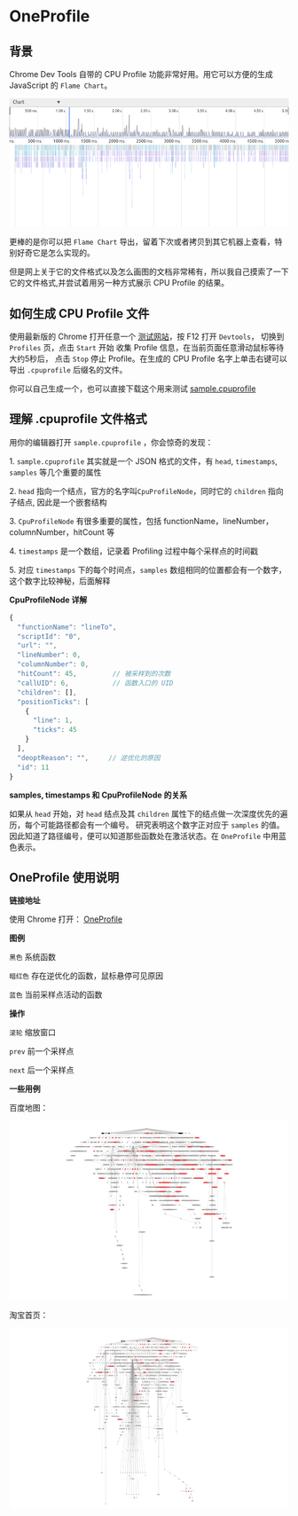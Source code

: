 # OneProfile

## 背景

Chrome Dev Tools 自带的 CPU Profile 功能非常好用。用它可以方便的生成 JavaScript 的 `Flame Chart`。

![Flame Chart](./screenshot_chrome.png)

更棒的是你可以把 `Flame Chart` 导出，留着下次或者拷贝到其它机器上查看，特别好奇它是怎么实现的。

但是网上关于它的文件格式以及怎么画图的文档非常稀有，所以我自己摸索了一下它的文件格式,并尝试着用另一种方式展示 CPU Profile 的结果。

## 如何生成 CPU Profile 文件

使用最新版的 Chrome 打开任意一个 [测试网站](http://oneapm.com)，按 F12 打开 `Devtools`， 切换到 `Profiles` 页，点击 `Start` 开始
收集 Profile 信息，在当前页面任意滑动鼠标等待大约5秒后， 点击 `Stop` 停止 Profile。在生成的 CPU Profile 名字上单击右键可以导出 `.cpuprofile` 后缀名的文件。

你可以自己生成一个，也可以直接下载这个用来测试 [sample.cpuprofile](https://raw.githubusercontent.com/wyvernnot/javascript_performance_measurement/gh-pages/cpuprofile_topology/sample.cpuprofile)

## 理解 .cpuprofile 文件格式

用你的编辑器打开 `sample.cpuprofile` ，你会惊奇的发现：

1\. `sample.cpuprofile` 其实就是一个 JSON 格式的文件，有 `head`, `timestamps`, `samples` 等几个重要的属性

2\. `head` 指向一个结点，官方的名字叫`CpuProfileNode`，同时它的 `children` 指向子结点, 因此是一个嵌套结构

3\. `CpuProfileNode` 有很多重要的属性，包括 functionName，lineNumber，columnNumber，hitCount 等

4\. `timestamps` 是一个数组，记录着 Profiling 过程中每个采样点的时间戳

5\. 对应 `timestamps` 下的每个时间点，`samples` 数组相同的位置都会有一个数字，这个数字比较神秘，后面解释

**CpuProfileNode 详解**

```js
{
  "functionName": "lineTo",
  "scriptId": "0",
  "url": "",
  "lineNumber": 0,
  "columnNumber": 0,
  "hitCount": 45,         // 被采样到的次数
  "callUID": 6,           // 函数入口的 UID
  "children": [],
  "positionTicks": [      
    {
      "line": 1,
      "ticks": 45
    }
  ],
  "deoptReason": "",     // 逆优化的原因
  "id": 11
}
```

**samples, timestamps 和 CpuProfileNode 的关系**

如果从 `head` 开始，对 `head` 结点及其 `children` 属性下的结点做一次深度优先的遍历，每个可能路径都会有一个编号。
研究表明这个数字正对应于 `samples` 的值。因此知道了路径编号，便可以知道那些函数处在激活状态。在 `OneProfile` 中用蓝色表示。

## OneProfile 使用说明

**链接地址**

使用 Chrome 打开： [OneProfile](http://wyvernnot.github.io/javascript_performance_measurement/cpuprofile_topology/)

**图例**

`黑色`      系统函数

`暗红色`    存在逆优化的函数，鼠标悬停可见原因

`蓝色`      当前采样点活动的函数

**操作**

`滚轮`       缩放窗口

`prev`      前一个采样点

`next`      后一个采样点

**一些用例**

百度地图：

![baidu](./baidumaps.png)

淘宝首页：

![taobao](./taobao.png)